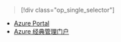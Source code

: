 > [!div class="op_single_selector"]
- [Azure Portal](../articles/storage/storage-monitoring-diagnosing-troubleshooting.md)
- [Azure 经典管理门户](../articles/storage/storage-monitoring-diagnosing-troubleshooting-classic-portal.md)

<!---HONumber=Mooncake_0104_2016-->